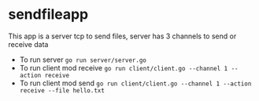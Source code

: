 # sendfileapp

This app is a server tcp to send files, server has 3 channels to send or receive data

- To run server ```go run server/server.go```
- To run client mod receive ```go run client/client.go --channel 1 --action receive```
- To run client mod send ```go run client/client.go --channel 1 --action receive --file hello.txt```
